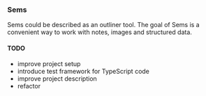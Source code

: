 ### Sems

Sems could be described as an outliner tool.
The goal of Sems is a convenient way to work with notes,
images and structured data.

#### TODO
- improve project setup
- introduce test framework for TypeScript code
- improve project description
- refactor